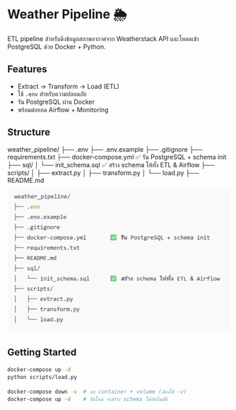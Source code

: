 # Weather Pipeline 🌦️

ETL pipeline สำหรับดึงข้อมูลสภาพอากาศจาก Weatherstack API และโหลดเข้า PostgreSQL ด้วย Docker + Python.

## Features

- Extract → Transform → Load (ETL)
- ใช้ `.env` สำหรับความปลอดภัย
- รัน PostgreSQL ผ่าน Docker
- พร้อมต่อยอด Airflow + Monitoring

## Structure
weather_pipeline/
├── .env
├── .env.example
├── .gitignore
├── requirements.txt
├── docker-compose.yml       ✅ รัน PostgreSQL + schema init
├── sql/
│   └── init_schema.sql      ✅ สร้าง schema ให้ทั้ง ETL & Airflow
├── scripts/
│   ├── extract.py
│   ├── transform.py
│   └── load.py
├── README.md

![alt text](image.png)

## Getting Started
```bash
docker-compose up -d
python scripts/load.py

docker-compose down -v  # ลบ container + volume (ต้องใช้ -v)
docker-compose up -d    # รันใหม่ จะสร้าง schema ให้อัตโนมัติ
